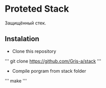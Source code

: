 # Proteted Stack
Защищённый стек.

## Instalation
- Clone this repository

'''
git clone https://github.com/Gris-a/stack
'''
- Compile porgram from stack folder

'''
make
'''

